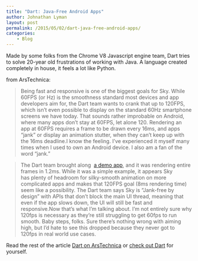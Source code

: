 ```yaml
---
title: "Dart: Java-Free Android Apps"
author: Johnathan Lyman
layout: post
permalink: /2015/05/02/dart-java-free-android-apps/
categories:
    - Blog
---
```


Made by some folks from the Chrome V8 Javascript engine team, Dart tries to solve 20-year old frustrations of working with Java. A language created completely in house, it feels a lot like Python.

from ArsTechnica:

> Being fast and responsive is one of the biggest goals for Sky. While 60FPS (or Hz) is the smoothness standard most devices and app developers aim for, the Dart team wants to crank that up to&nbsp;120FPS, which isn’t even possible to display on the standard 60Hz smartphone screens we have today. That sounds rather improbable on Android, where many apps don’t&nbsp;stay at&nbsp;60FPS, let alone 120. Rendering an app at 60FPS requires a frame to be drawn every 16ms, and apps “jank” or display an animation stutter, when they can’t keep up with the 16ms deadline.I know the feeling. I’ve experienced it myself many times when I used to own an Android device. I also am a fan of the word “jank.”

> The Dart team brought along&nbsp; [a demo app](https://play.google.com/store/apps/details?id=org.domokit.sky.demo), and it was rendering&nbsp;entire frames in 1.2ms. While it was a simple example, it appears Sky has&nbsp;plenty&nbsp;of headroom for silky-smooth animation on more complicated apps and makes that 120FPS goal&nbsp;(8ms rendering time) seem like a possibility.&nbsp;The Dart team says Sky is “Jank-free by design” with APIs that don’t block the main UI thread, meaning that even if the app slows down, the UI will still be fast and responsive.Now that’s what I’m talking about. I’m not entirely sure why 120fps is necessary as they’re still struggling to get 60fps to run smooth. Baby steps, folks. Sure there’s nothing wrong with aiming high, but I’d hate to see this dropped because they never got to 120fps in real world use cases.

Read the rest of the article [Dart on ArsTechnica](http://arstechnica.com/gadgets/2015/05/01/googles-dart-language-on-android-aims-for-java-free-120-fps-apps/) or [check out Dart](http://dartlang.org) for yourself.

&nbsp;

